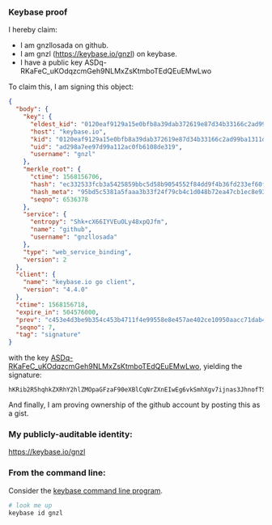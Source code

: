### Keybase proof

I hereby claim:

  * I am gnzllosada on github.
  * I am gnzl (https://keybase.io/gnzl) on keybase.
  * I have a public key ASDq-RKaFeC_uKOdqzcmGeh9NLMxZsKtmboTEdQEuEMwLwo

To claim this, I am signing this object:

```json
{
  "body": {
    "key": {
      "eldest_kid": "0120eaf9129a15e0bfb8a39dab372619e87d34b33166c2ad99ba1311d404b843302f0a",
      "host": "keybase.io",
      "kid": "0120eaf9129a15e0bfb8a39dab372619e87d34b33166c2ad99ba1311d404b843302f0a",
      "uid": "ad298a7ee97d99a112ac0fb6108de319",
      "username": "gnzl"
    },
    "merkle_root": {
      "ctime": 1568156706,
      "hash": "ec332533fcb3a5425859bbc5d58b9054552f84dd9f4b36fd233ef60f538a5d97db99895e592029dd469dddfed649d9542b32a8f2c1e345afcd34df435968d3c9",
      "hash_meta": "95bd5c5381a5faaa3b33f24f79cb4c1d048b72ea47cb1ec8e930652770d2acb2",
      "seqno": 6536378
    },
    "service": {
      "entropy": "Shk+cX66IYVEuOLy48xpQJfm",
      "name": "github",
      "username": "gnzllosada"
    },
    "type": "web_service_binding",
    "version": 2
  },
  "client": {
    "name": "keybase.io go client",
    "version": "4.4.0"
  },
  "ctime": 1568156718,
  "expire_in": 504576000,
  "prev": "c453e4d3be9b354c453b4711f4e99558e8e457ae402ce10950aacc71dab41b6f",
  "seqno": 7,
  "tag": "signature"
}
```

with the key [ASDq-RKaFeC_uKOdqzcmGeh9NLMxZsKtmboTEdQEuEMwLwo](https://keybase.io/gnzl), yielding the signature:

```
hKRib2R5hqhkZXRhY2hlZMOpaGFzaF90eXBlCqNrZXnEIwEg6vkSmhXgv7ijnas3JhnofTSzMWbCrZm6ExHUBLhDMC8Kp3BheWxvYWTESpcCB8QgxFPk076bNUxFO0cR9OmVWOjkV65ALOEJUKrMcdq0G2/EICR7iG8JzcS0E5AxEJ6TSLTGH5s3JLOK0tNFMyenP6bAAgHCo3NpZ8RANtJrT2kK2YH2dKSpFxaa7OipS0+kx/4MpjQgmeOPO4RYIJ8jaKs9pBMSLgtFbsj5JBc+ilwgckA49v0v0h/pCKhzaWdfdHlwZSCkaGFzaIKkdHlwZQildmFsdWXEIAMH+lmsISeaJYChjSvF+4PiaVVaBlWLqXSaBSZTE3u/o3RhZ80CAqd2ZXJzaW9uAQ==

```

And finally, I am proving ownership of the github account by posting this as a gist.

### My publicly-auditable identity:

https://keybase.io/gnzl

### From the command line:

Consider the [keybase command line program](https://keybase.io/download).

```bash
# look me up
keybase id gnzl
```

